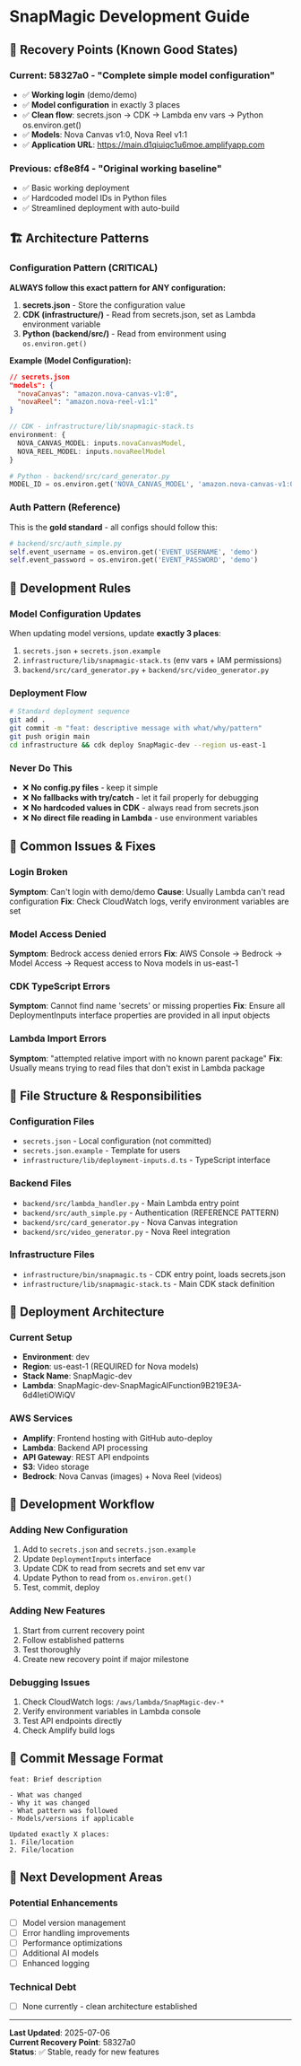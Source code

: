 # SnapMagic Development Guide

## 🎯 Recovery Points (Known Good States)

### **Current: 58327a0** - "Complete simple model configuration"
- ✅ **Working login** (demo/demo)
- ✅ **Model configuration** in exactly 3 places
- ✅ **Clean flow**: secrets.json → CDK → Lambda env vars → Python os.environ.get()
- ✅ **Models**: Nova Canvas v1:0, Nova Reel v1:1
- ✅ **Application URL**: https://main.d1qiuiqc1u6moe.amplifyapp.com

### **Previous: cf8e8f4** - "Original working baseline"
- ✅ Basic working deployment
- ✅ Hardcoded model IDs in Python files
- ✅ Streamlined deployment with auto-build

## 🏗️ Architecture Patterns

### **Configuration Pattern (CRITICAL)**
**ALWAYS follow this exact pattern for ANY configuration:**

1. **secrets.json** - Store the configuration value
2. **CDK (infrastructure/)** - Read from secrets.json, set as Lambda environment variable
3. **Python (backend/src/)** - Read from environment using `os.environ.get()`

**Example (Model Configuration):**
```json
// secrets.json
"models": {
  "novaCanvas": "amazon.nova-canvas-v1:0",
  "novaReel": "amazon.nova-reel-v1:1"
}
```

```typescript
// CDK - infrastructure/lib/snapmagic-stack.ts
environment: {
  NOVA_CANVAS_MODEL: inputs.novaCanvasModel,
  NOVA_REEL_MODEL: inputs.novaReelModel
}
```

```python
# Python - backend/src/card_generator.py
MODEL_ID = os.environ.get('NOVA_CANVAS_MODEL', 'amazon.nova-canvas-v1:0')
```

### **Auth Pattern (Reference)**
This is the **gold standard** - all configs should follow this:
```python
# backend/src/auth_simple.py
self.event_username = os.environ.get('EVENT_USERNAME', 'demo')
self.event_password = os.environ.get('EVENT_PASSWORD', 'demo')
```

## 🔧 Development Rules

### **Model Configuration Updates**
When updating model versions, update **exactly 3 places**:
1. `secrets.json` + `secrets.json.example`
2. `infrastructure/lib/snapmagic-stack.ts` (env vars + IAM permissions)
3. `backend/src/card_generator.py` + `backend/src/video_generator.py`

### **Deployment Flow**
```bash
# Standard deployment sequence
git add .
git commit -m "feat: descriptive message with what/why/pattern"
git push origin main
cd infrastructure && cdk deploy SnapMagic-dev --region us-east-1
```

### **Never Do This**
- ❌ **No config.py files** - keep it simple
- ❌ **No fallbacks with try/catch** - let it fail properly for debugging
- ❌ **No hardcoded values in CDK** - always read from secrets.json
- ❌ **No direct file reading in Lambda** - use environment variables

## 🐛 Common Issues & Fixes

### **Login Broken**
**Symptom**: Can't login with demo/demo
**Cause**: Usually Lambda can't read configuration
**Fix**: Check CloudWatch logs, verify environment variables are set

### **Model Access Denied**
**Symptom**: Bedrock access denied errors
**Fix**: AWS Console → Bedrock → Model Access → Request access to Nova models in us-east-1

### **CDK TypeScript Errors**
**Symptom**: Cannot find name 'secrets' or missing properties
**Fix**: Ensure all DeploymentInputs interface properties are provided in all input objects

### **Lambda Import Errors**
**Symptom**: "attempted relative import with no known parent package"
**Fix**: Usually means trying to read files that don't exist in Lambda package

## 📁 File Structure & Responsibilities

### **Configuration Files**
- `secrets.json` - Local configuration (not committed)
- `secrets.json.example` - Template for users
- `infrastructure/lib/deployment-inputs.d.ts` - TypeScript interface

### **Backend Files**
- `backend/src/lambda_handler.py` - Main Lambda entry point
- `backend/src/auth_simple.py` - Authentication (REFERENCE PATTERN)
- `backend/src/card_generator.py` - Nova Canvas integration
- `backend/src/video_generator.py` - Nova Reel integration

### **Infrastructure Files**
- `infrastructure/bin/snapmagic.ts` - CDK entry point, loads secrets.json
- `infrastructure/lib/snapmagic-stack.ts` - Main CDK stack definition

## 🚀 Deployment Architecture

### **Current Setup**
- **Environment**: dev
- **Region**: us-east-1 (REQUIRED for Nova models)
- **Stack Name**: SnapMagic-dev
- **Lambda**: SnapMagic-dev-SnapMagicAIFunction9B219E3A-6d4IetiOWiQV

### **AWS Services**
- **Amplify**: Frontend hosting with GitHub auto-deploy
- **Lambda**: Backend API processing
- **API Gateway**: REST API endpoints
- **S3**: Video storage
- **Bedrock**: Nova Canvas (images) + Nova Reel (videos)

## 🔄 Development Workflow

### **Adding New Configuration**
1. Add to `secrets.json` and `secrets.json.example`
2. Update `DeploymentInputs` interface
3. Update CDK to read from secrets and set env var
4. Update Python to read from `os.environ.get()`
5. Test, commit, deploy

### **Adding New Features**
1. Start from current recovery point
2. Follow established patterns
3. Test thoroughly
4. Create new recovery point if major milestone

### **Debugging Issues**
1. Check CloudWatch logs: `/aws/lambda/SnapMagic-dev-*`
2. Verify environment variables in Lambda console
3. Test API endpoints directly
4. Check Amplify build logs

## 📝 Commit Message Format
```
feat: Brief description

- What was changed
- Why it was changed  
- What pattern was followed
- Models/versions if applicable

Updated exactly X places:
1. File/location
2. File/location
```

## 🎯 Next Development Areas

### **Potential Enhancements**
- [ ] Model version management
- [ ] Error handling improvements
- [ ] Performance optimizations
- [ ] Additional AI models
- [ ] Enhanced logging

### **Technical Debt**
- [ ] None currently - clean architecture established

---

**Last Updated**: 2025-07-06  
**Current Recovery Point**: 58327a0  
**Status**: ✅ Stable, ready for new features
